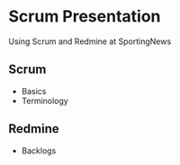 # Scrum Presentation

Using Scrum and Redmine at SportingNews

## Scrum

* Basics
* Terminology

## Redmine

* Backlogs

